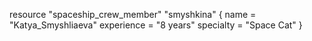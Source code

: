 resource "spaceship_crew_member" "smyshkina" {
  name        = "Katya_Smyshliaeva"
  experience  = "8 years"
  specialty   = "Space Cat"
}
